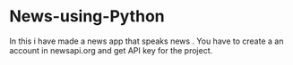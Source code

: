 # News-using-Python
In this i have made a news app that speaks news . You have to create a an account in newsapi.org and get API key for the project.
